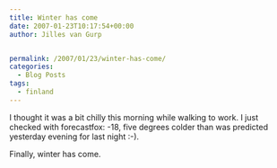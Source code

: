 ```yaml
---
title: Winter has come
date: 2007-01-23T10:17:54+00:00
author: Jilles van Gurp


permalink: /2007/01/23/winter-has-come/
categories:
  - Blog Posts
tags:
  - finland
---
```

I thought it was a bit chilly this morning while walking to work. I just checked with forecastfox: -18, five degrees colder than was predicted yesterday evening for last night :-).

Finally, winter has come.